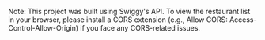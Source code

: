 Note: This project was built using Swiggy's API.
To view the restaurant list in your browser, please install a CORS extension (e.g., Allow CORS: Access-Control-Allow-Origin) if you face any CORS-related issues.
